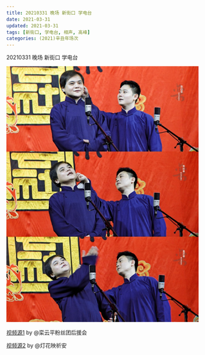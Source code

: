 ```yaml
---
title: 20210331 晚场 新街口 学电台
date: 2021-03-31
updated: 2021-03-31
tags: [新街口, 学电台, 相声, 高峰] 
categories: (2021)辛丑年场次 
---
```

20210331 晚场 新街口 学电台

![](https://raw.githubusercontent.com/rhenginium/image/main/007aVJ83ly1gp3hpoei5vj31w22iqb2c.jpg)

[视频源1](https://m.weibo.cn/detail/4620958545478181) by @栾云平粉丝团后援会

[视频源2](https://m.weibo.cn/detail/4620948567492928)  by @灯花映祈安